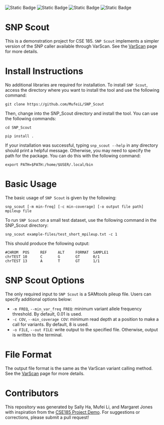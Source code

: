 
![Static Badge](https://img.shields.io/badge/language-python-780000) ![Static Badge](https://img.shields.io/badge/language-JupyterNotebook-FDF0D5) ![Static Badge](https://img.shields.io/badge/license-UCSD-C1121F) ![Static Badge](https://img.shields.io/badge/tools-VarScan-669BBC) 

# SNP Scout

This is a demonstration project for CSE 185. `SNP Scout` implements a simpler version of the SNP caller available through VarScan. See the [VarScan](https://varscan.sourceforge.net/using-varscan.html) page for more details.  
# Install Instructions
No additional libraries are required for installation. 
To install `SNP Scout`, access the directory where you want to install the tool and use the following command:
```
git clone https://github.com/MufeiL/SNP_Scout 
```
Then, change into the SNP_Scout directory and install the tool. You can use the following commands:
```
cd SNP_Scout
```
```
pip install .
```
If your installation was successful, typing ``snp_scout --help`` in any directory should print a helpful message. Otherwise, you may need to specify the path for the package. You can do this with the following command:
```
export PATH=$PATH:/home/$USER/.local/bin
```
# Basic Usage
The basic usage of `SNP Scout` is given by the following:
```
snp_scout [-m min-freq] [-c min-coverage] [-o output file path] mpileup file
```
To run `SNP Scout` on a small test dataset, use the following command in the SNP_Scout directory:
```
snp_scout example-files/test_short_mpileup.txt -c 1
```
This should produce the following output:
```
#CHROM  POS     REF     ALT     FORMAT  SAMPLE1
chrTEST 10      C       G       GT      0/1
chrTEST 13      A       T       GT      1/1
```
# SNP Scout Options
The only required input to `SNP Scout` is a SAMtools pileup file. Users can specify additional options below:
* `-m FREQ`, `--min_var_freq FREQ`: minimum variant allele frequency threshold. By default, 0.01 is used.
* `-c COV`, `--min_coverage COV`: minimum read depth at a position to make a call for variants. By default, 8 is used.
* `-o FILE`, `--out FILE`: write output to the specified file. Otherwise, output is written to the terminal.   
# File Format 
The output file format is the same as the VarScan variant calling method. See the [VarScan](https://varscan.sourceforge.net/using-varscan.html) page for more details.
# Contributors 
This repository was generated by Sally Ha, Mufei Li, and Margaret Jones with inspiration from the [CSE185 Project Demo](https://github.com/gymreklab/cse185-demo-project/tree/main). For suggestions or corrections, please submit a pull request!
